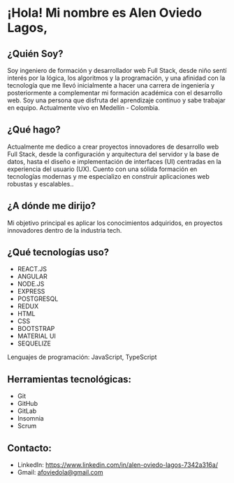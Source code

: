 # ¡Hola! Mi nombre es Alen Oviedo Lagos,


## ¿Quién Soy?

Soy ingeniero de formación y desarrollador web Full Stack, desde niño sentí interés por la lógica, los algoritmos y la programación, y una afinidad con la tecnología que me llevó inicialmente a hacer una carrera de ingeniería y posteriormente a complementar mi formación académica con el desarrollo web. Soy una persona que disfruta del aprendizaje continuo y sabe trabajar en equipo. Actualmente vivo en Medellín - Colombia.

## ¿Qué hago?

Actualmente me dedico a crear proyectos innovadores de desarrollo web Full Stack, desde la configuración y arquitectura del servidor y la base de datos, hasta el diseño e implementación de interfaces (UI) centradas en la experiencia del usuario (UX). Cuento con una sólida formación en tecnologías modernas y me especializo en construir aplicaciones web robustas y escalables..

## ¿A dónde me dirijo? 

Mi objetivo principal es aplicar los conocimientos adquiridos, en proyectos innovadores dentro de la industria tech. 

## ¿Qué tecnologías uso?

- ⁠REACT.JS
- ANGULAR
- NODE.JS
- ⁠EXPRESS
- POSTGRESQL
- REDUX
- ⁠HTML
- CSS
- ⁠BOOTSTRAP
- MATERIAL UI
- ⁠SEQUELIZE

Lenguajes de programación: JavaScript, TypeScript

## Herramientas tecnológicas:
 
  - Git
  - GitHub
  - GitLab
  - Insomnia
  - Scrum

## Contacto:

- LinkedIn: https://www.linkedin.com/in/alen-oviedo-lagos-7342a316a/
- Gmail: afoviedola@gmail.com
